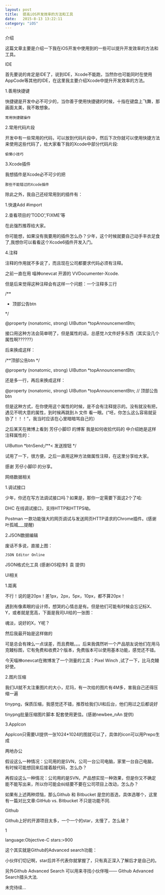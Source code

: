 ```yaml
---
layout: post
title:  提高iOS开发效率的方法和工具 
date:   2015-8-13 13:22:11
category: "iOS"
---
```




 介绍

这篇文章主要是介绍一下我在iOS开发中使用到的一些可以提升开发效率的方法和工具。

IDE

首先要说的肯定是IDE了，说到IDE，Xcode不能跑，当然你也可能同时在使用AppCode等其他的IDE，在这里我主要介绍Xcode中提升开发效率的方法。

1.善用快捷键

快捷键是开发中必不可少的，当你善于使用快捷键的时候，十指在键盘上飞舞，那画面太美，我不敢想象。

    常用快捷键操作

2.常用代码片段

开发中有一些常用的代码，可以放到代码片段中，然后下次你就可以使用快捷方法来使用这些代码了，给大家看下我的Xcode中部分代码片段:



    偷懒小技巧

3.Xcode插件

我想插件是Xcode必不可少的把

    那些不能错过的Xcode插件

除此之外，我自己还经常用到的插件有：

1.快速Add #import

2.查看项目的’TODO’,’FIXME’等

在此强烈推荐给大家。

你可能想，如果没有我要用的插件怎么办？少年，这个时候就要自己动手丰衣足食了,我想你可以看看这个Xcode6插件开发入门。

4.注释

注释的作用就不多说了，而且现在公司都要求代码必须有注释。

之前一直在用 喵神onevcat 开源的 VVDocumenter-Xcode.

但是后来觉得这种注释会有这样一个问题：一个注释多三行

	

/**

 *  顶部公告btn

 */

@property (nonatomic, strong) UIButton *topAnnouncementBtn;

接口用这种方法会简单明了，但是属性的话，总感觉.h文件好多东西（其实没几个属性啊??????）

后来换成这样：



/**顶部公告btn */

@property (nonatomic, strong) UIButton *topAnnouncementBtn;

还是多一行，再后来换成这样：


	

@property (nonatomic, strong) UIButton *topAnnouncementBtn; // 顶部公告btn

但是这种方式，在你使用这个属性的时候，是不会有注释提示的。没有就没有把，遇见不明大意的属性，到时候再跳到.h 文件 看一眼。(“呸，你怎么这么容易就妥协了！！！”，我当时应该在心里暗暗骂自己的）

之后某天在微博上看到 芳仔小脚印 的博客 我是如何收拾代码的 中介绍她是这样注释属性的：


	

UIButton *btnSend;/**< 发送按钮 */


试用了一下，很方便。之后一直用这种方法做属性注释，在这里分享给大家。

感谢 芳仔小脚印 的分享。

网络数据相关

1.调试接口

少年，你还在写方法调试接口吗？如果是，那你一定需要下面这2个了哈:



DHC 在线调试接口，支持HTTP和HTTPS呦。


Postman 一款功能强大的网页调试与发送网页HTTP请求的Chrome插件。(感谢叶孤城___提醒)

2.JSON数据编辑

废话不多说，直接上图：


    JSON Editor Online


JSON格式化工具 (感谢iOS程序犭袁 提供)

UI相关

1.距离

不行！说的是20px！差1px，2px，5px，10px，都不算20px！

遇到有像素眼的设计师，想哭的心情总是有。但是他们可能有时候会忘记标X、Y，或者就是宽高，下面是我司UI给的一张图：



魂淡，说好的X，Y呢？

然后我最开始是这样做的



可是总会有辣么一点误差，而且费眼。。。后来我偶然听一个产品朋友说他们在用马克鳗标图，它有免费和收费2个版本，免费版本可以使用基本功能，感觉还不错。

今天喵神onevcat在微博发了一个测量的工具：Pixel Winch ,试了一下，比马克鳗好使。

2.图片压缩

我们UI就不太注重图片的大小，尼玛，有一次给的图片有4M多，害我自己还得压缩一遍

tinypng，保质压缩，我感觉还不错，推荐给我们UI和后台，他们用过之后都说好

tinypng批量压缩图片脚本 配套使用更佳。(感谢newbee_nAn 提供)

3.AppIcon

AppIcon只需要UI提供一张1024*1024的图就可以了，具体的icon可以用Prepo生成



两地办公

假设这么一种情况：公司用的是SVN，公司一台公司电脑，家里一台自己电脑，有时候可能想回来后接着敲代码，怎么办？

再假设这么一种情况：公司用的是SVN，产品想实现一种效果，但是你又不确定能不能写出来，所以你可能会纠结要不要在公司项目上改动，怎么办？

如果有上述两种烦恼，那么Github 和 Bitbucket 是您的首选，具体选哪个，这里有一篇对比文章:GitHub vs. Bitbucket 不只是功能不同.

Github

Github上好的开源项目太多，一个一个的star，太慢了，怎么破？

1
	

language:Objective-C stars:>900


这个其实就是Github的Advanced search功能：



小伙伴们切记啊，star后并不代表你就掌握了，只有真正深入了解后才是自己的。

另外Github Advanced Search 可以用来寻找小伙伴哦—— Github Advanced Search猎头大法.

未完待续…
